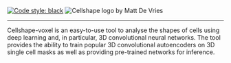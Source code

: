 [![Code style: black](https://img.shields.io/badge/code%20style-black-000000.svg)](https://github.com/psf/black)
<img src="https://github.com/DeVriesMatt/cellshape-voxel/blob/main/img/cellshape_voxel.png" 
     alt="Cellshape logo by Matt De Vries">
___
Cellshape-voxel is an easy-to-use tool to analyse the shapes of cells using deep learning and, in particular, 3D convolutional neural networks. The tool provides the ability to train popular 3D convolutional autoencoders on 3D single cell masks as well as providing pre-trained networks for inference.
